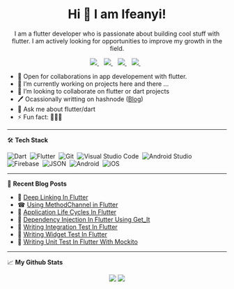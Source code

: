 <H1 align='center'>Hi 👋 I am Ifeanyi!</H1>
<p align='center'>I am a flutter developer who is passionate about building cool stuff with flutter. I am actively looking for opportunities to improve my growth in the field.</p>

<p align='center'>
<a href="https://twitter.com/onuoha_ifeanyi">
  <img src="https://img.shields.io/badge/twitter-%231DA1F2.svg?&style=for-the-badge&logo=twitter&logoColor=white" />
</a>&nbsp;&nbsp;
<a href="mailto:onuifeanyi95@gmail.com">
  <img src="https://img.shields.io/badge/email-%23D14836.svg?&style=for-the-badge&logo=gmail&logoColor=white" />
</a>&nbsp;&nbsp;
<a href="https://o-ifeanyi.hashnode.dev/">
  <img src="https://img.shields.io/badge/Hashnode-2962FF?style=for-the-badge&logo=hashnode&logoColor=white" />
</a>&nbsp;&nbsp;
<a href="https://www.linkedin.com/in/ifeanyi-onuoha-8402021b1/">
  <img src="https://img.shields.io/badge/linkedin-%230077B5.svg?&style=for-the-badge&logo=linkedin&logoColor=white" />
</a>&nbsp;&nbsp;
<!-- <img src="https://gpvc.arturio.dev/o-ifeanyi" /> -->
</p>

- 🤝 Open for collaborations in app developement with flutter.
- 🔭 I’m currently working on projects here and there ...
- 👯 I’m looking to collaborate on flutter or dart projects
- 🖊 Ocassionally writting on hashnode (<a href="https://o-ifeanyi.hashnode.dev/">Blog</a>)
- 💬 Ask me about flutter/dart
- ⚡ Fun fact: 🤷🏽‍♂️

---

🛠 <b>Tech Stack</b>

![Dart](https://img.shields.io/badge/Dart-05122A?style=flat&logo=dart&logoColor=29B6F6)&nbsp;
![Flutter](https://img.shields.io/badge/Flutter-05122A?style=flat&logo=flutter&logoColor=02569B)&nbsp;
![Git](https://img.shields.io/badge/-Git-05122A?style=flat&logo=git)&nbsp;
![Visual Studio Code](https://img.shields.io/badge/-Visual%20Studio%20Code-05122A?style=flat&logo=visual-studio-code&logoColor=007ACC)&nbsp;
![Android Studio](https://img.shields.io/badge/Android_Studio-3DDC84?style=flat&logo=android-studio&logoColor=white)&nbsp;
![Firebase](https://img.shields.io/badge/firebase-ffca28?style=flat&logo=firebase&logoColor=black)&nbsp;
![JSON](https://img.shields.io/badge/json-5E5C5C?style=flat&logo=json&logoColor=white)&nbsp;
![Android](https://img.shields.io/badge/Android-3DDC84?style=flat&logo=android&logoColor=white)&nbsp;
![iOS](https://img.shields.io/badge/iOS-000000?style=flat&logo=ios&logoColor=white)&nbsp;

---

📖 <b>Recent Blog Posts</b>

- 🔗 <a href="https://o-ifeanyi.hashnode.dev/deep-linking-in-flutter-part-1">Deep Linking In Flutter</a>
- ☎ <a href="https://o-ifeanyi.hashnode.dev/using-methodchannel-in-flutter">Using MethodChannel in Flutter</a>
- 🔄 <a href="https://o-ifeanyi.hashnode.dev/application-life-cycles-in-flutter">Application Life Cycles In Flutter</a> 
- 💉 <a href="https://o-ifeanyi.hashnode.dev/dependency-injection-in-flutter-using-getit">Dependency Injection In Flutter Using Get_It</a>  
- 🧫 <a href="https://o-ifeanyi.hashnode.dev/writing-integration-test-in-flutter">Writing Integration Test In Flutter</a>  
- 🔬 <a href="https://o-ifeanyi.hashnode.dev/writing-widget-test-in-flutter">Writing Widget Test In Flutter</a>  
- 🧪 <a href="https://o-ifeanyi.hashnode.dev/writing-unit-test-in-flutter-with-mockito">Writing Unit Test In Flutter With Mockito</a>

---

📈 <b>My Github Stats</b>

<p align = "center">
  <img src = "https://github-readme-stats.vercel.app/api?username=o-ifeanyi&show_icons=true&theme=tokyonight&line_height=40">
  <img src = "https://github-readme-stats.vercel.app/api/top-langs/?username=o-ifeanyi&hide=css,java,html&theme=tokyonight">
</p>
